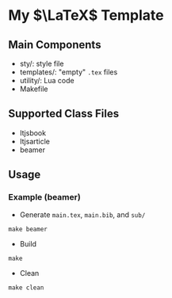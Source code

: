 # My $\LaTeX$ Template
## Main Components
- sty/: style file
- templates/: "empty" `.tex` files
- utility/: Lua code
- Makefile

## Supported Class Files
- ltjsbook
- ltjsarticle
- beamer

## Usage
### Example (beamer)
- Generate `main.tex`, `main.bib`, and `sub/`
```shell
make beamer
```

- Build
```shell
make
```

- Clean
```shell
make clean
```